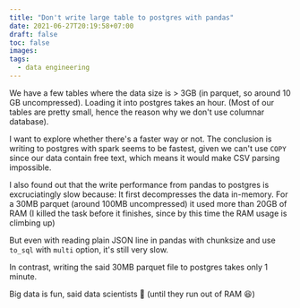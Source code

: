```yaml
---
title: "Don't write large table to postgres with pandas"
date: 2021-06-27T20:19:58+07:00
draft: false
toc: false
images:
tags:
  - data engineering
---
```


We have a few tables where the data size is > 3GB (in parquet, so around 10 GB uncompressed). Loading it into postgres takes an hour. (Most of our tables are pretty small, hence the reason why we don't use columnar database).

I want to explore whether there's a faster way or not. The conclusion is writing to postgres with spark seems to be fastest, given we can't use `COPY` since our data contain free text, which means it would make CSV parsing impossible.

I also found out that the write performance from pandas to postgres is excruciatingly slow because:
It first decompresses the data in-memory. For a 30MB parquet (around 100MB uncompressed) it used more than 20GB of RAM (I killed the task before it finishes, since by this time the RAM usage is climbing up)

But even with reading plain JSON line in pandas with chunksize and use `to_sql` with `multi` option, it's still very slow.

In contrast, writing the said 30MB parquet file to postgres takes only 1 minute.

Big data is fun, said data scientists 🧪 (until they run out of RAM 😆)